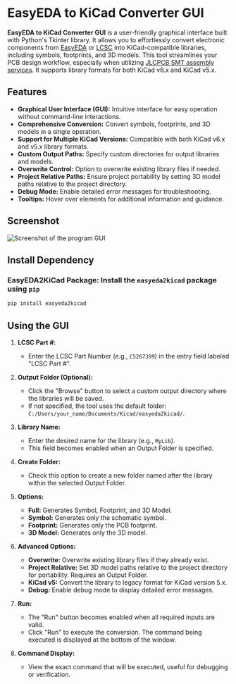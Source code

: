 # EasyEDA to KiCad Converter GUI

**EasyEDA to KiCad Converter GUI** is a user-friendly graphical interface built with Python's Tkinter library. It allows you to effortlessly convert electronic components from [EasyEDA](https://easyeda.com/) or [LCSC](https://www.lcsc.com/) into KiCad-compatible libraries, including symbols, footprints, and 3D models. This tool streamlines your PCB design workflow, especially when utilizing [JLCPCB SMT assembly services](https://jlcpcb.com/caa). It supports library formats for both KiCad v6.x and KiCad v5.x.

## Features

- **Graphical User Interface (GUI):** Intuitive interface for easy operation without command-line interactions.
- **Comprehensive Conversion:** Convert symbols, footprints, and 3D models in a single operation.
- **Support for Multiple KiCad Versions:** Compatible with both KiCad v6.x and v5.x library formats.
- **Custom Output Paths:** Specify custom directories for output libraries and models.
- **Overwrite Control:** Option to overwrite existing library files if needed.
- **Project Relative Paths:** Ensure project portability by setting 3D model paths relative to the project directory.
- **Debug Mode:** Enable detailed error messages for troubleshooting.
- **Tooltips:** Hover over elements for additional information and guidance.

## Screenshot

![Screenshot of the program GUI](https://github.com/user-attachments/assets/03a8327a-43cb-4671-a487-c00fb5cebaf0)

## Install Dependency

### **EasyEDA2KiCad Package:** Install the `easyeda2kicad` package using `pip`

```bash
pip install easyeda2kicad
```

## Using the GUI

1. **LCSC Part #:**
   - Enter the LCSC Part Number (e.g., `C5267399`) in the entry field labeled "LCSC Part #".

2. **Output Folder (Optional):**
   - Click the "Browse" button to select a custom output directory where the libraries will be saved.
   - If not specified, the tool uses the default folder: `C:/Users/your_name/Documents/Kicad/easyeda2kicad/`.

3. **Library Name:**
   - Enter the desired name for the library (e.g., `MyLib`).
   - This field becomes enabled when an Output Folder is specified.

4. **Create Folder:**
   - Check this option to create a new folder named after the library within the selected Output Folder.

5. **Options:**
   - **Full:** Generates Symbol, Footprint, and 3D Model.
   - **Symbol:** Generates only the schematic symbol.
   - **Footprint:** Generates only the PCB footprint.
   - **3D Model:** Generates only the 3D model.

6. **Advanced Options:**
   - **Overwrite:** Overwrite existing library files if they already exist.
   - **Project Relative:** Set 3D model paths relative to the project directory for portability. Requires an Output Folder.
   - **KiCad v5:** Convert the library to legacy format for KiCad version 5.x.
   - **Debug:** Enable debug mode to display detailed error messages.

7. **Run:**
   - The "Run" button becomes enabled when all required inputs are valid.
   - Click "Run" to execute the conversion. The command being executed is displayed at the bottom of the window.

8. **Command Display:**
   - View the exact command that will be executed, useful for debugging or verification.
